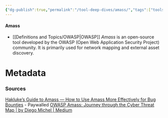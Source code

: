 ```yaml
---
{"dg-publish":true,"permalink":"/tool-deep-dives/amass/","tags":["tools_sec"]}
---
```


#### Amass
- [[Definitions and Topics/OWASP\|OWASP]] *Amass* is an open-source tool developed by the OWASP (Open Web Application Security Project) community. It is primarily used for network mapping and external asset discovery.






# Metadata

### Sources
[Hakluke’s Guide to Amass — How to Use Amass More Effectively for Bug Bounties](https://hakluke.medium.com/haklukes-guide-to-amass-how-to-use-amass-more-effectively-for-bug-bounties-7c37570b83f7) - Paywalled
[OWASP Amass: Journey through the Cyber Threat Map | by Diego Michel | Medium](https://medium.com/@digomic_88027/owasp-amass-journey-through-the-cyber-threat-map-ce785d386873)